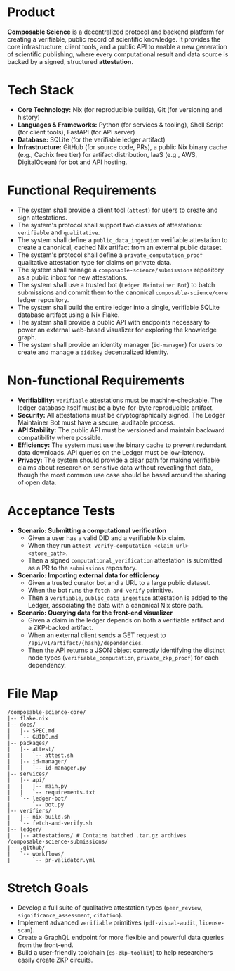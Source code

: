 # Product
**Composable Science** is a decentralized protocol and backend platform for creating a verifiable, public record of scientific knowledge. It provides the core infrastructure, client tools, and a public API to enable a new generation of scientific publishing, where every computational result and data source is backed by a signed, structured **attestation**.

# Tech Stack
*   **Core Technology:** Nix (for reproducible builds), Git (for versioning and history)
*   **Languages & Frameworks:** Python (for services & tooling), Shell Script (for client tools), FastAPI (for API server)
*   **Database:** SQLite (for the verifiable ledger artifact)
*   **Infrastructure:** GitHub (for source code, PRs), a public Nix binary cache (e.g., Cachix free tier) for artifact distribution, IaaS (e.g., AWS, DigitalOcean) for bot and API hosting.

# Functional Requirements
*   The system shall provide a client tool (`attest`) for users to create and sign attestations.
*   The system's protocol shall support two classes of attestations: `verifiable` and `qualitative`.
*   The system shall define a `public_data_ingestion` verifiable attestation to create a canonical, cached Nix artifact from an external public dataset.
*   The system's protocol shall define a `private_computation_proof` qualitative attestation type for claims on private data.
*   The system shall manage a `composable-science/submissions` repository as a public inbox for new attestations.
*   The system shall use a trusted bot (`Ledger Maintainer Bot`) to batch submissions and commit them to the canonical `composable-science/core` ledger repository.
*   The system shall build the entire ledger into a single, verifiable SQLite database artifact using a Nix Flake.
*   The system shall provide a public API with endpoints necessary to power an external web-based visualizer for exploring the knowledge graph.
*   The system shall provide an identity manager (`id-manager`) for users to create and manage a `did:key` decentralized identity.

# Non-functional Requirements
*   **Verifiability:** `verifiable` attestations must be machine-checkable. The ledger database itself must be a byte-for-byte reproducible artifact.
*   **Security:** All attestations must be cryptographically signed. The Ledger Maintainer Bot must have a secure, auditable process.
*   **API Stability:** The public API must be versioned and maintain backward compatibility where possible.
*   **Efficiency:** The system must use the binary cache to prevent redundant data downloads. API queries on the Ledger must be low-latency.
*   **Privacy:** The system should provide a clear path for making verifiable claims about research on sensitive data without revealing that data, though the most common use case should be based around the sharing of open data.

# Acceptance Tests
*   **Scenario: Submitting a computational verification**
    *   Given a user has a valid DID and a verifiable Nix claim.
    *   When they run `attest verify-computation <claim_url> <store_path>`.
    *   Then a signed `computational_verification` attestation is submitted as a PR to the `submissions` repository.
*   **Scenario: Importing external data for efficiency**
    *   Given a trusted curator bot and a URL to a large public dataset.
    *   When the bot runs the `fetch-and-verify` primitive.
    *   Then a `verifiable`, `public_data_ingestion` attestation is added to the Ledger, associating the data with a canonical Nix store path.
*   **Scenario: Querying data for the front-end visualizer**
    *   Given a claim in the ledger depends on both a verifiable artifact and a ZKP-backed artifact.
    *   When an external client sends a GET request to `/api/v1/artifact/{hash}/dependencies`.
    *   Then the API returns a JSON object correctly identifying the distinct node types (`verifiable_computation`, `private_zkp_proof`) for each dependency.

# File Map
```
/composable-science-core/
|-- flake.nix
|-- docs/
|   |-- SPEC.md
|   `-- GUIDE.md
|-- packages/
|   |-- attest/
|   |   `-- attest.sh
|   |-- id-manager/
|   |   `-- id-manager.py
|-- services/
|   |-- api/
|   |   |-- main.py
|   |   `-- requirements.txt
|   `-- ledger-bot/
|       `-- bot.py
|-- verifiers/
|   |-- nix-build.sh
|   `-- fetch-and-verify.sh
|-- ledger/
|   |-- attestations/ # Contains batched .tar.gz archives
/composable-science-submissions/
|-- .github/
|   `-- workflows/
|       `-- pr-validator.yml
```

# Stretch Goals
*   Develop a full suite of qualitative attestation types (`peer_review`, `significance_assessment`, `citation`).
*   Implement advanced `verifiable` primitives (`pdf-visual-audit`, `license-scan`).
*   Create a GraphQL endpoint for more flexible and powerful data queries from the front-end.
*   Build a user-friendly toolchain (`cs-zkp-toolkit`) to help researchers easily create ZKP circuits.